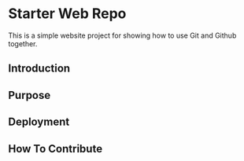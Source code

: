 # Starter Web Repo

This is a simple website project for showing how to use Git and Github together.
## Introduction

## Purpose

## Deployment

## How To Contribute
